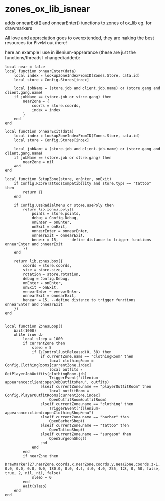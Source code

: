# zones_ox_lib_isnear
adds onnearExit() and onnearEnter() functions to zones of ox_lib eg. for drawmarkers

All love and appreciation goes to overextended, they are making the best resources for FiveM out there!

here an example I use in illenium-appearance (these are just the functions/threads I changed/added):





    local near = false
    local function onnearEnter(data)
        local index = lookupZoneIndexFromID(Zones.Store, data.id)
        local store = Config.Stores[index]
    
        local jobName = (store.job and client.job.name) or (store.gang and client.gang.name)
        if jobName == (store.job or store.gang) then
            nearZone = {
                coords = store.coords,
                index = index
            }    
        end
    end
    
    local function onnearExit(data)
        local index = lookupZoneIndexFromID(Zones.Store, data.id)
        local store = Config.Stores[index]
    
        local jobName = (store.job and client.job.name) or (store.gang and client.gang.name)
        if jobName == (store.job or store.gang) then
            nearZone = nil
        end
    end
    
    local function SetupZone(store, onEnter, onExit)
        if Config.RCoreTattoosCompatibility and store.type == "tattoo" then
            return {}
        end
    
        if Config.UseRadialMenu or store.usePoly then
            return lib.zones.poly({
                points = store.points,
                debug = Config.Debug,
                onEnter = onEnter,
                onExit = onExit,
                onnearEnter = onnearEnter,
                onnearExit = onnearExit,
                benear = 15,    --define distance to trigger functions onnearEnter and onnearExit
            })
        end
    
        return lib.zones.box({
            coords = store.coords,
            size = store.size,
            rotation = store.rotation,
            debug = Config.Debug,
            onEnter = onEnter,
            onExit = onExit,
            onnearEnter = onnearEnter,
            onnearExit = onnearExit,
            benear = 15, --define distance to trigger functions onnearEnter and onnearExit
        })
    end

    
    local function ZonesLoop()
        Wait(1000)
        while true do
            local sleep = 1000
            if currentZone then
                sleep = 5
                if IsControlJustReleased(0, 38) then
                    if currentZone.name == "clothingRoom" then
                        local clothingRoom = Config.ClothingRooms[currentZone.index]
                        local outfits = GetPlayerJobOutfits(clothingRoom.job)
                        TriggerEvent("illenium-appearance:client:openJobOutfitsMenu", outfits)
                    elseif currentZone.name == "playerOutfitRoom" then
                        local outfitRoom = Config.PlayerOutfitRooms[currentZone.index]
                        OpenOutfitRoom(outfitRoom)
                    elseif currentZone.name == "clothing" then
                        TriggerEvent("illenium-appearance:client:openClothingShopMenu")
                    elseif currentZone.name == "barber" then
                        OpenBarberShop()
                    elseif currentZone.name == "tattoo" then
                        OpenTattooShop()
                    elseif currentZone.name == "surgeon" then
                        OpenSurgeonShop()
                    end
                end
            end
            if nearZone then
                DrawMarker(27,nearZone.coords.x,nearZone.coords.y,nearZone.coords.z-1, 0.0, 0.0, 0.0, 0.0, 180.0, 0.0, 4.0, 4.0, 4.0, 255, 128, 0, 50, false, true, 2, nil, nil, false)
                sleep = 0
            end
            Wait(sleep)
        end
    end

